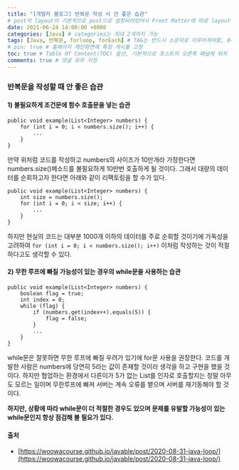 ```yaml
---
title: "[개발자 블로그] 반복문 작성 시 안 좋은 습관"
# post의 layout이 기본적으로 post으로 설정되어있어서 Front Matter에 따로 layout변수를 만들어 주지 않아도 된다.
date: 2021-06-24 14:00:00 +0800
categories: [Java] # categories는 최대 2개까지 가능
tags: [Java, 반복문, forloop, forEach] # TAG는 반드시 소문자로 이루어져야함, 0~무한개까지 지정 가능
# pin: true # 홈페이지 메인화면에 특정 게시물 고정
toc: true # Table Of Content(TOC) 옵션, 기본적으로 포스트의 오른쪽 패널에 위치
comments: true # 댓글 유무 지정
---
```


### 반복문을 작성할 때 안 좋은 습관
#### 1) 불필요하게 조건문에 함수 호출문을 넣는 습관
~~~
public void example(List<Integer> numbers) {
    for (int i = 0; i < numbers.size(); i++) {
        ...
    }
}
~~~

만약 위처럼 코드를 작성하고 numbers의 사이즈가 10만개라 가정한다면 numbers.size()메소드를 불필요하게 10만번 호출하게 될 것이다. 그래서 대량의 데이터를 순회하고자 한다면 아래와 같이 리팩토링을 할 수가 있다.
~~~
public void example(List<Integer> numbers) {
    int size = numbers.size();
    for (int i = 0; i < size; i++) {
        ...
    }
}
~~~

하지만 현실의 코드는 대부분 1000개 이하의 데이터를 주로 순회할 것이기에 가독성을 고려하여 `for (int i = 0; i < numbers.size(); i++)` 이처럼 작성하는 것이 적절하다고도 생각할 수 있다.

#### 2) 무한 루프에 빠질 가능성이 있는 경우의 while문을 사용하는 습관
~~~
public void example(List<Integer> numbers) {
    boolean flag = true;
    int index = 0;
    while (flag) {
        if (numbers.get(index++).equals(5)) {
            flag = false;
        }
        ...
    }
}
~~~
while문은 잘못하면 무한 루프에 빠질 우려가 있기에 for문 사용을 권장한다. 코드를 개발한 사람은 numbers에 당연히 5라는 값이 존재할 것이라 생각을 하고 구현을 했을 것이다. 하지만 협업하는 환경에서 다른이가 5가 없는 List를 인자로 호출할지는 정말 아무도 모르는 일이며 무한루프에 빠져 서버는 계속 오류를 뱉으며 서버를 재기동해야 할 것이다.

<b>하지만, 상황에 따라 while문이 더 적절한 경우도 있으며 문제를 유발할 가능성이 있는 while문인지 항상 점검해 볼 필요가 있다.</b>

#### 출처
- [https://woowacourse.github.io/javable/post/2020-08-31-java-loop/](https://woowacourse.github.io/javable/post/2020-08-31-java-loop/)